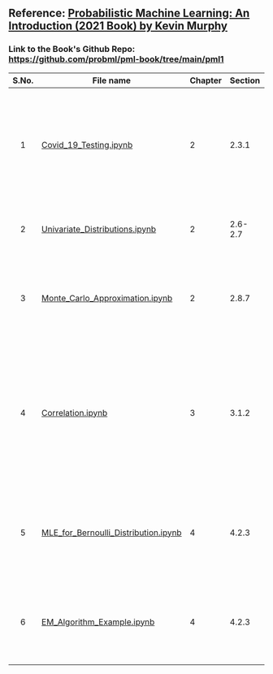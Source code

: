 ## Reference: [Probabilistic Machine Learning: An Introduction (2021 Book) by Kevin Murphy](https://probml.github.io/pml-book/book1.html)

### Link to the Book's Github Repo: https://github.com/probml/pml-book/tree/main/pml1


| **S.No.**| **File name** | **Chapter** |  **Section** | **Description** |
| :-------------: |------------- | ------------- | ------------- | ------------- |
|1 | [Covid_19_Testing.ipynb](https://github.com/neerajkumarvaid/ML_DL_RL_Codes/blob/master/Machine_Learning/Murphy/Covid_19_Testing.ipynb) | 2 |  2.3.1 | Use Bayes' Rule to compute the probability of a person being infected of COVID-19 given his test results are positive or negative.|
|2 | [Univariate_Distributions.ipynb](https://github.com/neerajkumarvaid/ML_DL_RL_Codes/blob/master/Machine_Learning/Murphy/Univariate_Distributions.ipynb) | 2 |  2.6-2.7 | Illustration of univariate Gaussian and Gamma distributions.|
|3 | [Monte_Carlo_Approximation.ipynb](https://github.com/neerajkumarvaid/ML_DL_RL_Codes/blob/master/Machine_Learning/Murphy/MonteCarloSimulation.ipynb) | 2 |  2.8.7 | Approximate the distribution of y = x^2 , where x is a uniform random variable.|
|4 | [Correlation.ipynb](https://github.com/neerajkumarvaid/ML_DL_RL_Codes/blob/master/Machine_Learning/Murphy/Correlation.ipynb) | 3 |  3.1.2 | Computes correlation between pairs of random variables and plot the results using seaborn library. Includes examples to show that correlation does not mean independence.|
|5 | [MLE_for_Bernoulli_Distribution.ipynb](https://github.com/neerajkumarvaid/ML_DL_RL_Codes/blob/master/Machine_Learning/Murphy/MLE_for_Bernoulli_Distribution.ipynb) | 4 |  4.2.3 | Calculates maximum likelihood estimation of the unkown paramter (success probability) of Bernoulli trials.|
|6 | [EM_Algorithm_Example.ipynb](https://github.com/neerajkumarvaid/ML_DL_RL_Codes/blob/master/Machine_Learning/Murphy/EM_Algorithm_Example.ipynb) | 4 |  4.2.3 | Expectation Maximization Algorithm for parameter estimation of (success probability) of Bernoulli trials.|
